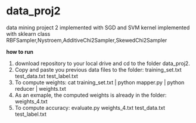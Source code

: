 # data_proj2
data mining project 2 implemented with SGD and SVM kernel
implemented with sklearn class RBFSampler,Nystroem,AdditiveChi2Sampler,SkewedChi2Sampler

**how to run**

1. download repository to your local drive and cd to the folder data_proj2.  
2. Copy and paste you previous data files to the folder: training_set.txt  test_data.txt  test_label.txt
3. To compute weights: cat training_set.txt | python mapper.py | python reducer | weights.txt
4. As an exmaple, the computed weights is already in the folder: weights_4.txt
5. To compute accuracy: evaluate.py weights_4.txt test_data.txt test_label.txt <your repository folder>
